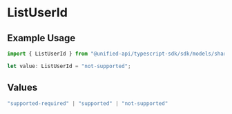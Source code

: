 # ListUserId

## Example Usage

```typescript
import { ListUserId } from "@unified-api/typescript-sdk/sdk/models/shared";

let value: ListUserId = "not-supported";
```

## Values

```typescript
"supported-required" | "supported" | "not-supported"
```